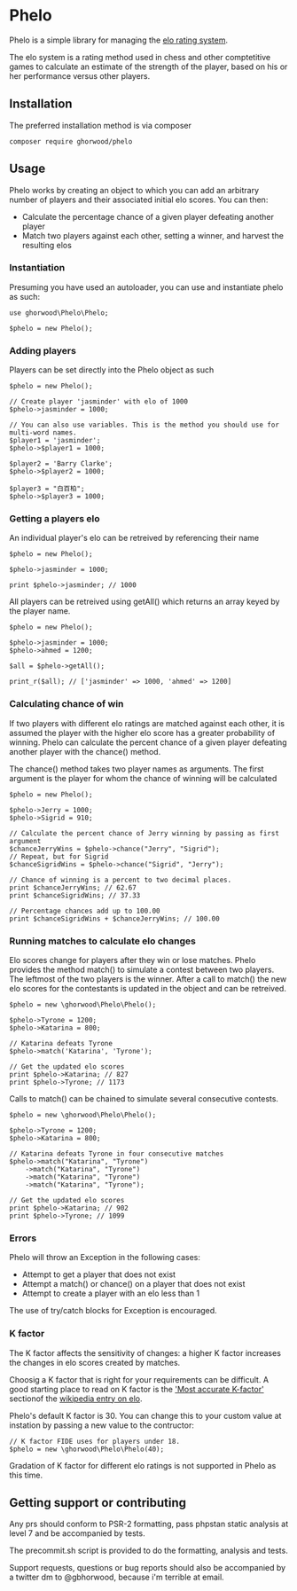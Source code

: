 # Phelo
Phelo is a simple library for managing the [elo rating system](https://en.wikipedia.org/wiki/Elo_rating_system).

The elo system is a rating method used in chess and other comptetitive games to calculate an estimate of the strength of the player, based on his or her performance versus other players.

## Installation
The preferred installation method is via composer

```
composer require ghorwood/phelo
```

## Usage
Phelo works by creating an object to which you can add an arbitrary number of players and their associated initial elo scores. You can then:

* Calculate the percentage chance of a given player defeating another player
* Match two players against each other, setting a winner, and harvest the resulting elos 

### Instantiation
Presuming you have used an autoloader, you can use and instantiate phelo as such:

```
use ghorwood\Phelo\Phelo;

$phelo = new Phelo();
```

### Adding players
Players can be set directly into the Phelo object as such

```
$phelo = new Phelo();

// Create player 'jasminder' with elo of 1000
$phelo->jasminder = 1000;

// You can also use variables. This is the method you should use for multi-word names.
$player1 = 'jasminder';
$phelo->$player1 = 1000;

$player2 = 'Barry Clarke';
$phelo->$player2 = 1000;

$player3 = "白百柏";
$phelo->$player3 = 1000;
```

### Getting a players elo
An individual player's elo can be retreived by referencing their name

```
$phelo = new Phelo();

$phelo->jasminder = 1000;

print $phelo->jasminder; // 1000
```

All players can be retreived using getAll() which returns an array keyed by the player name.

```
$phelo = new Phelo();

$phelo->jasminder = 1000;
$phelo->ahmed = 1200;

$all = $phelo->getAll();

print_r($all); // ['jasminder' => 1000, 'ahmed' => 1200]
```

### Calculating chance of win
If two players with different elo ratings are matched against each other, it is assumed the player with the higher elo score has a greater probability of winning. Phelo can calculate the percent chance of a given player defeating another player with the chance() method.

The chance() method takes two player names as arguments. The first argument is the player for whom the chance of winning will be calculated

```
$phelo = new Phelo();

$phelo->Jerry = 1000;
$phelo->Sigrid = 910;

// Calculate the percent chance of Jerry winning by passing as first argument
$chanceJerryWins = $phelo->chance("Jerry", "Sigrid");
// Repeat, but for Sigrid
$chanceSigridWins = $phelo->chance("Sigrid", "Jerry");

// Chance of winning is a percent to two decimal places.
print $chanceJerryWins; // 62.67
print $chanceSigridWins; // 37.33

// Percentage chances add up to 100.00
print $chanceSigridWins + $chanceJerryWins; // 100.00
```

### Running matches to calculate elo changes
Elo scores change for players after they win or lose matches. Phelo provides the method match() to simulate a contest between two players. The leftmost of the two players is the winner. After a call to match() the new elo scores for the contestants is updated in the object and can be retreived.

```
$phelo = new \ghorwood\Phelo\Phelo();

$phelo->Tyrone = 1200;
$phelo->Katarina = 800;

// Katarina defeats Tyrone
$phelo->match('Katarina', 'Tyrone');

// Get the updated elo scores
print $phelo->Katarina; // 827
print $phelo->Tyrone; // 1173
```

Calls to match() can be chained to simulate several consecutive contests.

```
$phelo = new \ghorwood\Phelo\Phelo();

$phelo->Tyrone = 1200;
$phelo->Katarina = 800;

// Katarina defeats Tyrone in four consecutive matches
$phelo->match("Katarina", "Tyrone")
    ->match("Katarina", "Tyrone")
    ->match("Katarina", "Tyrone")
    ->match("Katarina", "Tyrone");

// Get the updated elo scores
print $phelo->Katarina; // 902
print $phelo->Tyrone; // 1099
```

### Errors
Phelo will throw an Exception in the following cases:

* Attempt to get a player that does not exist
* Attempt a match() or chance() on a player that does not exist
* Attempt to create a player with an elo less than 1

The use of try/catch blocks for Exception is encouraged.

### K factor
The K factor affects the sensitivity of changes: a higher K factor increases the changes in elo scores created by matches.

Choosig a K factor that is right for your requirements can be difficult. A good starting place to read on K factor is the ['Most accurate K-factor'](https://en.wikipedia.org/wiki/Elo_rating_system#Most_accurate_K-factor) sectionof the [wikipedia entry on elo](https://en.wikipedia.org/wiki/Elo_rating_system).

Phelo's default K factor is 30. You can change this to your custom value at instation by passing a new value to the contructor:

```
// K factor FIDE uses for players under 18.
$phelo = new \ghorwood\Phelo\Phelo(40);
```

Gradation of K factor for different elo ratings is not supported in Phelo as this time.

## Getting support or contributing
Any prs should conform to PSR-2 formatting, pass phpstan static analysis at level 7 and be accompanied by tests.

The precommit.sh script is provided to do the formatting, analysis and tests.

Support requests, questions or bug reports should also be accompanied by a twitter dm to @gbhorwood, because i'm terrible at email.

